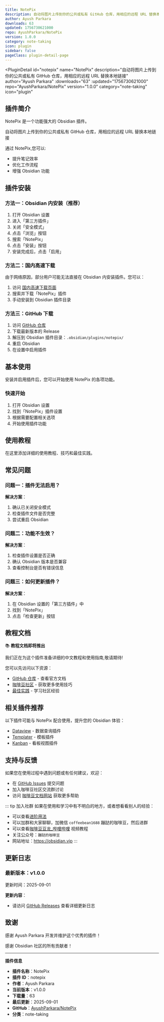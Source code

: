 ```yaml
---
title: NotePix
description: 自动将图片上传到你的公共或私有 GitHub 仓库，用相应的远程 URL 替换本地链接
author: Ayush Parkara
downloads: 63
updated: 1756730621000
repo: AyushParkara/NotePix
version: 1.0.0
category: note-taking
icon: plugin
sidebar: false
pageClass: plugin-detail-page
---
```


<PluginDetail
  id="notepix"
  name="NotePix"
  description="自动将图片上传到你的公共或私有 GitHub 仓库，用相应的远程 URL 替换本地链接"
  author="Ayush Parkara"
  :downloads="63"
  :updated="1756730621000"
  repo="AyushParkara/NotePix"
  version="1.0.0"
  category="note-taking"
  icon="plugin"
>

<!-- AUTO_GENERATED_START -->
## 插件简介

NotePix 是一个功能强大的 Obsidian 插件。

自动将图片上传到你的公共或私有 GitHub 仓库，用相应的远程 URL 替换本地链接

通过 NotePix,您可以:

- 提升笔记效率
- 优化工作流程
- 增强 Obsidian 功能

<!-- AUTO_GENERATED_END -->

<!-- AUTO_GENERATED_START -->
## 插件安装

### 方法一：Obsidian 内安装（推荐）

1. 打开 Obsidian 设置
2. 进入「第三方插件」
3. 关闭「安全模式」
4. 点击「浏览」按钮
5. 搜索「NotePix」
6. 点击「安装」按钮
7. 安装完成后，点击「启用」

### 方法二：国内高速下载

由于网络原因，部分用户可能无法直接在 Obsidian 内安装插件。您可以：

1. 访问 [国内高速下载页面](/zh/documentation/obsidian-plugins-download.html)
2. 搜索并下载「NotePix」插件
3. 手动安装到 Obsidian 插件目录

### 方法三：GitHub 下载

1. 访问 [GitHub 仓库](https://github.com/AyushParkara/NotePix)
2. 下载最新版本的 Release
3. 解压到 Obsidian 插件目录：`.obsidian/plugins/notepix/`
4. 重启 Obsidian
5. 在设置中启用插件

## 基本使用

安装并启用插件后，您可以开始使用 NotePix 的各项功能。

### 快速开始

1. 打开 Obsidian 设置
2. 找到「NotePix」插件设置
3. 根据需要配置相关选项
4. 开始使用插件功能

<!-- AUTO_GENERATED_END -->

<!-- CUSTOM_CONTENT_START:tutorial -->
## 使用教程

在这里添加详细的使用教程、技巧和最佳实践。

<!-- CUSTOM_CONTENT_END:tutorial -->

<!-- SHARED_CONTENT_START -->
## 常见问题

### 问题一：插件无法启用？

**解决方案**：
1. 确认已关闭安全模式
2. 检查插件文件是否完整
3. 尝试重启 Obsidian

### 问题二：功能不生效？

**解决方案**：
1. 检查插件设置是否正确
2. 确认 Obsidian 版本是否兼容
3. 查看控制台是否有错误信息

### 问题三：如何更新插件？

**解决方案**：
1. 在 Obsidian 设置的「第三方插件」中
2. 找到「NotePix」
3. 点击「检查更新」按钮

## 教程文档

📚 **教程文档即将推出**

我们正在为这个插件准备详细的中文教程和使用指南,敬请期待!

您可以先访问以下资源：
- [GitHub 仓库](https://github.com/AyushParkara/NotePix) - 查看官方文档
- [咖啡豆社区](/zh/bases/) - 获取更多使用技巧
- [最佳实践](/zh/best-practices/) - 学习社区经验

## 相关插件推荐

以下插件可能与 NotePix 配合使用，提升您的 Obsidian 体验：

- [Dataview](/zh/plugins/dataview.html) - 数据查询插件
- [Templater](/zh/plugins/templater-obsidian.html) - 模板插件
- [Kanban](/zh/plugins/obsidian-kanban.html) - 看板视图插件

## 支持与反馈

如果您在使用过程中遇到问题或有任何建议，欢迎：

- 在 [GitHub Issues](https://github.com/AyushParkara/NotePix/issues) 提交问题
- 加入咖啡豆社区交流群讨论
- 访问 [咖啡豆文档网站](https://obsidian.vip) 获取更多帮助

::: tip 加入社群
如果在使用和学习中有不明白的地方，或者想看看别人的经验：
- 可以查看[进阶用法](/zh/advanced)
- 可以加群和大家聊聊，加微信 `coffeebean1688` 蹦跶的咖啡豆，然后进群
- 可以查看[咖啡豆豆龙_哔哩哔哩](https://space.bilibili.com/618777356) 视频教程
- 关注公众号：`蹦跶的咖啡豆`
- 网站地址：https://obsidian.vip
:::
<!-- SHARED_CONTENT_END -->

<!-- AUTO_GENERATED_START -->
## 更新日志

### 最新版本：v1.0.0

更新时间：2025-09-01

**更新内容**：
- 请访问 [GitHub Releases](https://github.com/AyushParkara/NotePix/releases) 查看详细更新日志

## 致谢

感谢 Ayush Parkara 开发并维护这个优秀的插件！

感谢 Obsidian 社区的所有贡献者！

---

**插件信息**
- **插件名称**：NotePix
- **插件 ID**：notepix
- **作者**：Ayush Parkara
- **当前版本**：v1.0.0
- **下载量**：63
- **最后更新**：2025-09-01
- **GitHub**：[AyushParkara/NotePix](https://github.com/AyushParkara/NotePix)
- **分类**：note-taking
<!-- AUTO_GENERATED_END -->

</PluginDetail>

